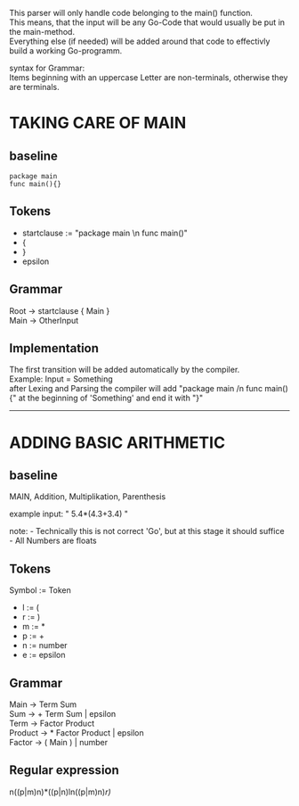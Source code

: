 This parser will only handle code belonging to the main() function.  
This means, that the input will be any Go-Code that would usually be put in the main-method.  
Everything else (if needed) will be added around that code to effectivly build a working Go-programm.  
  
  
syntax for Grammar:  
Items beginning with an uppercase Letter are non-terminals, otherwise they are terminals.  



# TAKING CARE OF MAIN

## baseline
```
package main  
func main(){}  
```

## Tokens
- startclause := "package main \n func main()"  
- {
- }
- epsilon

## Grammar
Root -> startclause { Main }  
Main -> OtherInput  

## Implementation
The first transition will be added automatically by the compiler.  
Example: Input = Something  
after Lexing and Parsing the compiler will add "package main /n func main(){" at the beginning of 'Something' and end it with "}"  
_______________________________________________________________________________________


# ADDING BASIC ARITHMETIC

## baseline
MAIN, Addition, Multiplikation, Parenthesis

example input: " 5.4*(4.3+3.4) "
 
note: - Technically this is not correct 'Go', but at this stage it should suffice
      - All Numbers are floats

## Tokens
Symbol := Token  
- l := (
- r := )
- m := *
- p := +
- n := number
- e := epsilon


## Grammar
Main      -> Term Sum  
Sum       -> + Term Sum | epsilon  
Term      -> Factor Product  
Product   -> * Factor Product | epsilon   
Factor    -> ( Main ) | number  

## Regular expression
n((p|m)n)*((p|n)ln((p|m)n)*r)*
